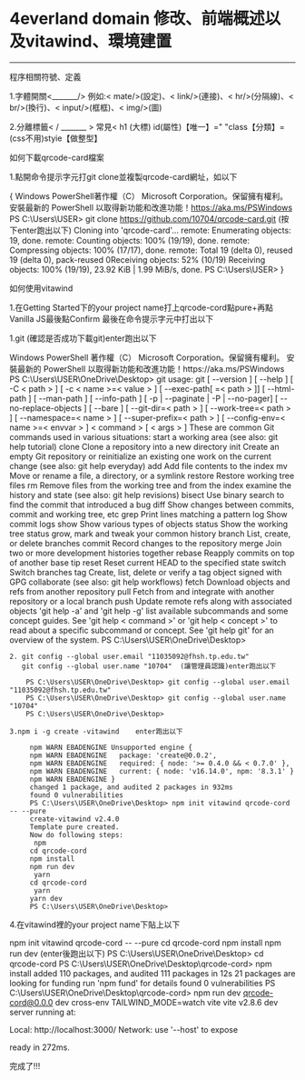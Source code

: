 # 4everland domain 修改、前端概述以及vitawind、環境建置
------------------------------------------------------------
程序相關符號、定義

  1.字體開關<_______/>
       例如:< mate/>(設定)、< link/>(連接)、< hr/>(分隔線)、< br/>(換行)、< input/>(框框)、< img/>(圖)
  
  2.分離標籤< / _______ >
  常見< h1 (大標) id(屬性)【唯一】="     "class【分類】=           
    (css不用)styie【做整型】

如何下載qrcode-card檔案

  1.點開命令提示字元打git clone並複製qrcode-card網址，如以下

   {
     Windows PowerShell著作權（C） Microsoft Corporation。保留擁有權利。
     安裝最新的 PowerShell 以取得新功能和改進功能！https://aka.ms/PSWindows
     PS C:\Users\USER> git clone https://github.com/10704/qrcode-card.git   (按下enter跑出以下)
     Cloning into 'qrcode-card'...
     remote: Enumerating objects: 19, done.
     remote: Counting objects: 100% (19/19), done.
     remote: Compressing objects: 100% (17/17), done.
     remote: Total 19 (delta 0), reused 19 (delta 0), pack-reused 0Receiving objects:  52% (10/19)
     Receiving objects: 100% (19/19), 23.92 KiB | 1.99 MiB/s, done.
     PS C:\Users\USER>
   }

如何使用vitawind

  1.在Getting Started下的your project name打上qrcode-cord點pure+再點Vanilla JS最後點Confirm
最後在命令提示字元中打出以下

  1.git (確認是否成功下載git)enter跑出以下

   <html> 
    Windows PowerShell
    著作權（C） Microsoft Corporation。保留擁有權利。
    安裝最新的 PowerShell 以取得新功能和改進功能！https://aka.ms/PSWindows
    PS C:\Users\USER\OneDrive\Desktop> git
    usage: git [ --version ] [ --help ] [ -C < path > ] [ -c < name >=< value > ]
               [ --exec-path[ =< path > ]] [ --html-path ] [ --man-path ] [ --info-path ]
               [ -p | --paginate | -P | --no-pager] [ --no-replace-objects ] [ --bare ]
               [ --git-dir=< path > ] [ --work-tree=< path > ] [ --namespace=< name > ]
               [ --super-prefix=< path > ] [ --config-env=< name >=< envvar > ]
               < command > [ < args > ]
      These are common Git commands used in various situations:
      start a working area (see also: git help tutorial)
         clone     Clone a repository into a new directory
         init      Create an empty Git repository or reinitialize an existing one
      work on the current change (see also: git help everyday)
         add       Add file contents to the index
         mv        Move or rename a file, a directory, or a symlink
         restore   Restore working tree files
         rm        Remove files from the working tree and from the index
      examine the history and state (see also: git help revisions)
         bisect    Use binary search to find the commit that introduced a bug
         diff      Show changes between commits, commit and working tree, etc
         grep      Print lines matching a pattern
         log       Show commit logs
         show      Show various types of objects
         status    Show the working tree status
      grow, mark and tweak your common history
         branch    List, create, or delete branches
         commit    Record changes to the repository
         merge     Join two or more development histories together
         rebase    Reapply commits on top of another base tip
         reset     Reset current HEAD to the specified state
         switch    Switch branches
         tag       Create, list, delete or verify a tag object signed with GPG
      collaborate (see also: git help workflows)
         fetch     Download objects and refs from another repository
         pull      Fetch from and integrate with another repository or a local branch
         push      Update remote refs along with associated objects
      'git help -a' and 'git help -g' list available subcommands and some
      concept guides. See 'git help < command >' or 'git help < concept >'
      to read about a specific subcommand or concept.
      See 'git help git' for an overview of the system.
      PS C:\Users\USER\OneDrive\Desktop>
   </html>

    2. git config --global user.email "11035092@fhsh.tp.edu.tw"
       git config --global user.name "10704"  (讓管理員認識)enter跑出以下

        PS C:\Users\USER\OneDrive\Desktop> git config --global user.email "11035092@fhsh.tp.edu.tw"  
        PS C:\Users\USER\OneDrive\Desktop> git config --global user.name "10704"
        PS C:\Users\USER\OneDrive\Desktop>
 
    3.npm i -g create -vitawind    enter跑出以下

         npm WARN EBADENGINE Unsupported engine {
         npm WARN EBADENGINE   package: 'create@0.0.2',
         npm WARN EBADENGINE   required: { node: '>= 0.4.0 && < 0.7.0' },
         npm WARN EBADENGINE   current: { node: 'v16.14.0', npm: '8.3.1' }
         npm WARN EBADENGINE }
         changed 1 package, and audited 2 packages in 932ms
         found 0 vulnerabilities
         PS C:\Users\USER\OneDrive\Desktop> npm init vitawind qrcode-cord -- --pure
         create-vitawind v2.4.0
         Template pure created.
         Now do following steps:
          npm
         cd qrcode-cord
         npm install
         npm run dev
          yarn
         cd qrcode-cord
          yarn
         yarn dev
         PS C:\Users\USER\OneDrive\Desktop>
        
4.在vitawind裡的your project name下貼上以下

   npm init vitawind qrcode-cord -- --pure
   cd qrcode-cord
   npm install
   npm run dev   (enter後跑出以下)
   PS C:\Users\USER\OneDrive\Desktop> cd qrcode-cord
   PS C:\Users\USER\OneDrive\Desktop\qrcode-cord> npm install
   added 110 packages, and audited 111 packages in 12s
   21 packages are looking for funding
   run 'npm fund' for details
   found 0 vulnerabilities
   PS C:\Users\USER\OneDrive\Desktop\qrcode-cord> npm run dev
   qrcode-cord@0.0.0 dev 
   cross-env TAILWIND_MODE=watch vite
   vite v2.8.6 dev server running at:

   Local: http://localhost:3000/
   Network: use '--host' to expose

   ready in 272ms.

   完成了!!!



